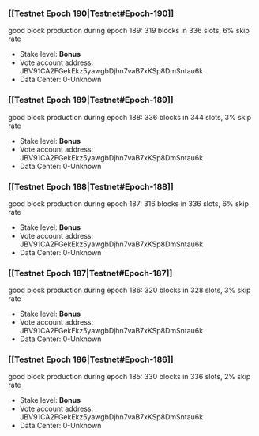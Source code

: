 ### [[Testnet Epoch 190|Testnet#Epoch-190]]
good block production during epoch 189: 319 blocks in 336 slots, 6% skip rate
* Stake level: **Bonus** 
* Vote account address: JBV91CA2FGekEkz5yawgbDjhn7vaB7xKSp8DmSntau6k
* Data Center: 0-Unknown
### [[Testnet Epoch 189|Testnet#Epoch-189]]
good block production during epoch 188: 336 blocks in 344 slots, 3% skip rate
* Stake level: **Bonus** 
* Vote account address: JBV91CA2FGekEkz5yawgbDjhn7vaB7xKSp8DmSntau6k
* Data Center: 0-Unknown
### [[Testnet Epoch 188|Testnet#Epoch-188]]
good block production during epoch 187: 316 blocks in 336 slots, 6% skip rate
* Stake level: **Bonus** 
* Vote account address: JBV91CA2FGekEkz5yawgbDjhn7vaB7xKSp8DmSntau6k
* Data Center: 0-Unknown
### [[Testnet Epoch 187|Testnet#Epoch-187]]
good block production during epoch 186: 320 blocks in 328 slots, 3% skip rate
* Stake level: **Bonus** 
* Vote account address: JBV91CA2FGekEkz5yawgbDjhn7vaB7xKSp8DmSntau6k
* Data Center: 0-Unknown
### [[Testnet Epoch 186|Testnet#Epoch-186]]
good block production during epoch 185: 330 blocks in 336 slots, 2% skip rate
* Stake level: **Bonus** 
* Vote account address: JBV91CA2FGekEkz5yawgbDjhn7vaB7xKSp8DmSntau6k
* Data Center: 0-Unknown
